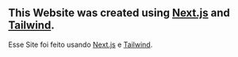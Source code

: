 ## This Website was created using [Next.js](https://nextjs.org/) and [Tailwind](https://tailwindcss.com/).

Esse Site foi feito usando [Next.js](https://nextjs.org/) e [Tailwind](https://tailwindcss.com/).
